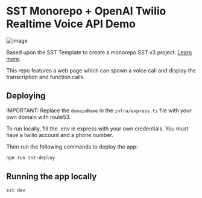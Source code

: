 # SST Monorepo + OpenAI Twilio Realtime Voice API Demo

![image](https://github.com/user-attachments/assets/4c80d7e6-c617-4a10-bc0a-9e1c6c7d4338)


Based upon the SST Template to create a monorepo SST v3 project. [Learn more](https://sst.dev/docs/set-up-a-monorepo).

This repo features a web page which can spawn a voice call and display the transcription and function calls.

## Deploying

IMPORTANT: Replace the `domainName` in the `infra/express.ts` file with your own domain with route53.

To run locally, fill the .env in express with your own credentials.
You must have a twilio account and a phone number.

Then run the following commands to deploy the app:

```bash
npm run sst:deploy
```

## Running the app locally

```bash
sst dev
```
